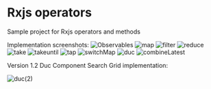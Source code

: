 # Rxjs operators
 Sample project for Rxjs operators and methods

Implementation screenshots:
![Observables](https://user-images.githubusercontent.com/46490850/142643720-4442cd85-619e-4c39-b05b-f4e50bf25670.JPG)
![map](https://user-images.githubusercontent.com/46490850/142643747-daa209dc-6e4f-437e-bc25-7ad67ee45658.JPG)
![filter](https://user-images.githubusercontent.com/46490850/142643755-80274d04-5255-4611-bbed-b24adc381c2a.JPG)
![reduce](https://user-images.githubusercontent.com/46490850/142643777-c3ed4543-5662-48e8-be80-71a2a3461641.JPG)
![take](https://user-images.githubusercontent.com/46490850/142643797-8d34610b-a361-495a-8e95-64d0cca22510.JPG)
![takeuntil](https://user-images.githubusercontent.com/46490850/142643805-7dabec88-1607-4612-aa75-668a5ad724d6.JPG)
![tap](https://user-images.githubusercontent.com/46490850/142643812-529a635d-63c4-4505-b9df-fe76a5952056.JPG)
![switchMap](https://user-images.githubusercontent.com/46490850/142643833-9135773e-2fd0-4147-9a02-9f6806c8ff05.JPG)
![duc](https://user-images.githubusercontent.com/46490850/142643860-74c909d2-c5ae-4951-bebd-948a7649b5e9.JPG)
![combineLatest](https://user-images.githubusercontent.com/46490850/142643869-9242da95-45d0-4ed8-aef6-9bfbb7293d49.JPG)

Version 1.2
Duc Component Search Grid implementation:

![duc(2)](https://user-images.githubusercontent.com/46490850/142761250-90db5032-430b-4e25-a39b-8cc60e9882a0.JPG)
